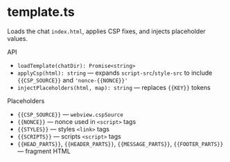 # template.ts

Loads the chat `index.html`, applies CSP fixes, and injects placeholder values.

API
- `loadTemplate(chatDir): Promise<string>`
- `applyCsp(html): string` — expands `script-src`/`style-src` to include `{{CSP_SOURCE}}` and `'nonce-{{NONCE}}'`
- `injectPlaceholders(html, map): string` — replaces `{{KEY}}` tokens

Placeholders
- `{{CSP_SOURCE}}` — `webview.cspSource`
- `{{NONCE}}` — nonce used in `<script>` tags
- `{{STYLES}}` — styles `<link>` tags
- `{{SCRIPTS}}` — scripts `<script>` tags
- `{{HEAD_PARTS}}`, `{{HEADER_PARTS}}`, `{{MESSAGE_PARTS}}`, `{{FOOTER_PARTS}}` — fragment HTML

